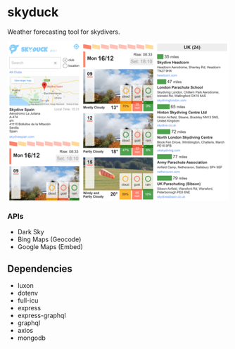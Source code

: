 # skyduck
Weather forecasting tool for skydivers.

![alt text](https://github.com/zooduck/screenshots/blob/master/skyduck/v0.0.1-alpha/skyduck-v0.0.1-alpha.png)

### APIs
- Dark Sky
- Bing Maps (Geocode)
- Google Maps (Embed)

## Dependencies
- luxon
- dotenv
- full-icu
- express
- express-graphql
- graphql
- axios
- mongodb
